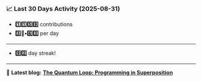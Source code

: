 <!--START_STATS-->
### 📈 Last 30 Days Activity (2025-08-31)  
- **1️⃣1️⃣5️⃣9️⃣** contributions  
- **3️⃣🎱•6️⃣3️⃣** per day
---
- **9️⃣2️⃣** day streak!
---
📝 **Latest blog:** [**The Quantum Loop: Programming in Superposition**](https://andriak.com/blog/quantum-loop)
<!--END_STATS-->
